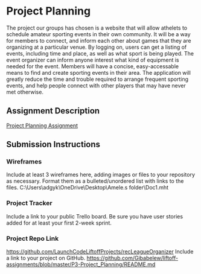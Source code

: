 # Project Planning
The project our groups has chosen is a website that will allow athelets to schedule amateur sporting events in their own community. It will be a way for members to connect, and inform each other about games that they are organizing at a particular venue. By logging on, users can get a listing of events, including time and place, as well as what sport is being played. The event organizer can inform anyone interest what kind of equipment is needed for the event. Members will have a concise, easy-accessable means to find and create sporting events in their area. The application will greatly reduce the time and trouble required to arrange frequent sporting events, and help people connect with other players that may have never met otherwise.
## Assignment Description
[Project Planning Assignment](https://education.launchcode.org/liftoff/modules/assignments/project-planning)

## Submission Instructions

### Wireframes

Include at least 3 wireframes here, adding images or files to your repository as necessary. Format them as a bulleted/unordered list with links to the files.
C:\Users\adgyk\OneDrive\Desktop\Amele.s folder\Doc1.mht

### Project Tracker

Include a link to your public Trello board. Be sure you have user stories added for at least your first 2-week sprint.

### Project Repo Link
https://github.com/LaunchCodeLiftoffProjects/recLeagueOrganizer
Include a link to your project on GitHub.
https://github.com/Gibabelew/liftoff-assignments/blob/master/P3-Project_Planning/README.md

